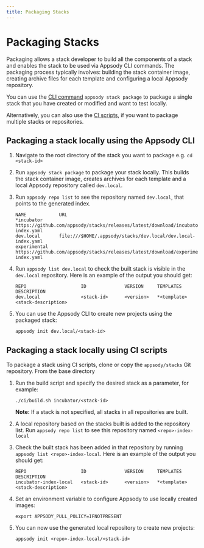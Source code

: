 ```yaml
---
title: Packaging Stacks
---
```


# Packaging Stacks

Packaging allows a stack developer to build all the components of a stack and enables the stack to be used via Appsody CLI commands. The packaging process typically involves: building the stack container image, creating archive files for each template and configuring a local Appsody repository.

You can use the [CLI command](/docs/using-appsody/cli-commands#appsody-stack-package) `appsody stack package` to package a single stack that you have created or modified and want to test locally.

Alternatively, you can also use the [CI scripts](/docs/stacks/package#packaging-a-stack-locally-using-build-scripts), if you want to package multiple stacks or repositories.

## Packaging a stack locally using the Appsody CLI

1. Navigate to the root directory of the stack you want to package e.g. `cd <stack-id>`

1. Run `appsody stack package` to package your stack locally. This builds the stack container image, creates archives for each template and a local Appsody repository called `dev.local`.

1. Run `appsody repo list` to see the repository named `dev.local`, that points to the generated index.
    ```
    NAME            URL
    *incubator  	https://github.com/appsody/stacks/releases/latest/download/incubator-index.yaml                    
    dev.local   	file:///$HOME/.appsody/stacks/dev.local/dev.local-index.yaml                  
    experimental	https://github.com/appsody/stacks/releases/latest/download/experimental-index.yaml
    ```

1. Run `appsody list dev.local` to check the built stack is visible in the `dev.local` repository. Here is an example of the output you should get:
    ```
    REPO            	    ID            	VERSION  	TEMPLATES        	DESCRIPTION                      
    dev.local	            <stack-id>	    <version>   *<template>	        <stack-description>
    ```

1. You can use the Appsody CLI to create new projects using the packaged stack:
    ```
    appsody init dev.local/<stack-id>
    ```


## Packaging a stack locally using CI scripts

To package a stack using CI scripts, clone or copy the `appsody/stacks` Git repository. From the base directory

1. Run the build script and specify the desired stack as a parameter, for example:
    ```
    ./ci/build.sh incubator/<stack-id>
    ```

    **Note:** If a stack is not specified, all stacks in all repositories are built.

1. A local repository based on the stacks built is added to the repository list. Run ```appsody repo list``` to see this repository named `<repo>-index-local`

1. Check the built stack has been added in that repository by running `appsody list <repo>-index-local`. Here is an example of the output you should get:
    ```
    REPO            	    ID            	VERSION  	TEMPLATES        	DESCRIPTION
    incubator-index-local	<stack-id>	    <version>   *<template>	        <stack-description>
    ```

1. Set an environment variable to configure Appsody to use locally created images:
    ```
    export APPSODY_PULL_POLICY=IFNOTPRESENT
    ```

1. You can now use the generated local repository to create new projects:
    ```
    appsody init <repo>-index-local/<stack-id>
    ```
